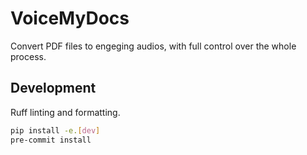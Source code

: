 # VoiceMyDocs

Convert PDF files to engeging audios, with full control over the whole process.


## Development

Ruff linting and formatting.

```bash
pip install -e.[dev]
pre-commit install
```